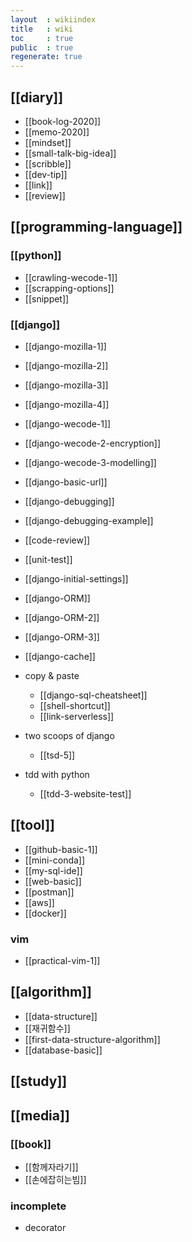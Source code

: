 ```yaml
---
layout  : wikiindex
title   : wiki
toc     : true
public  : true
regenerate: true
---
```



## [[diary]]

* [[book-log-2020]]
* [[memo-2020]]
* [[mindset]]
* [[small-talk-big-idea]]
* [[scribble]]
* [[dev-tip]]
* [[link]]
* [[review]]

## [[programming-language]]

### [[python]]

* [[crawling-wecode-1]]
* [[scrapping-options]]
* [[snippet]]

### [[django]]

* [[django-mozilla-1]]
* [[django-mozilla-2]]
* [[django-mozilla-3]]
* [[django-mozilla-4]]
* [[django-wecode-1]]
* [[django-wecode-2-encryption]]
* [[django-wecode-3-modelling]] 
* [[django-basic-url]]
* [[django-debugging]]
* [[django-debugging-example]]
* [[code-review]]
* [[unit-test]]
* [[django-initial-settings]]
* [[django-ORM]]
* [[django-ORM-2]]
* [[django-ORM-3]]
* [[django-cache]]

* copy & paste
    * [[django-sql-cheatsheet]]
    * [[shell-shortcut]]
    * [[link-serverless]] 
      
* two scoops of django
    * [[tsd-5]]

* tdd with python
    * [[tdd-3-website-test]]

## [[tool]]

* [[github-basic-1]]
* [[mini-conda]]
* [[my-sql-ide]]
* [[web-basic]]
* [[postman]]
* [[aws]]
* [[docker]]

### vim

* [[practical-vim-1]]

## [[algorithm]]

* [[data-structure]] 
* [[재귀함수]]
* [[first-data-structure-algorithm]]
* [[database-basic]]


## [[study]]

## [[media]]

### [[book]]

* [[함께자라기]]
* [[손에잡히는빔]]

### incomplete

- decorator
